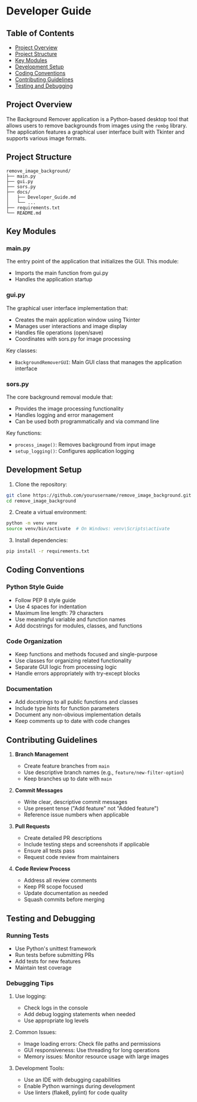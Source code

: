 # Developer Guide

## Table of Contents
- [Project Overview](#project-overview)
- [Project Structure](#project-structure)
- [Key Modules](#key-modules)
- [Development Setup](#development-setup)
- [Coding Conventions](#coding-conventions)
- [Contributing Guidelines](#contributing-guidelines)
- [Testing and Debugging](#testing-and-debugging)

## Project Overview

The Background Remover application is a Python-based desktop tool that allows users to remove backgrounds from images using the `rembg` library. The application features a graphical user interface built with Tkinter and supports various image formats.

## Project Structure

```
remove_image_background/
├── main.py
├── gui.py
├── sors.py
├── docs/
│   ├── Developer_Guide.md
│   └── ...
├── requirements.txt
└── README.md
```

## Key Modules

### main.py
The entry point of the application that initializes the GUI. This module:
- Imports the main function from gui.py
- Handles the application startup

### gui.py
The graphical user interface implementation that:
- Creates the main application window using Tkinter
- Manages user interactions and image display
- Handles file operations (open/save)
- Coordinates with sors.py for image processing

Key classes:
- `BackgroundRemoverGUI`: Main GUI class that manages the application interface

### sors.py
The core background removal module that:
- Provides the image processing functionality
- Handles logging and error management
- Can be used both programmatically and via command line

Key functions:
- `process_image()`: Removes background from input image
- `setup_logging()`: Configures application logging

## Development Setup

1. Clone the repository:
```bash
git clone https://github.com/yourusername/remove_image_background.git
cd remove_image_background
```

2. Create a virtual environment:
```bash
python -m venv venv
source venv/bin/activate  # On Windows: venv\Scripts\activate
```

3. Install dependencies:
```bash
pip install -r requirements.txt
```

## Coding Conventions

### Python Style Guide
- Follow PEP 8 style guide
- Use 4 spaces for indentation
- Maximum line length: 79 characters
- Use meaningful variable and function names
- Add docstrings for modules, classes, and functions

### Code Organization
- Keep functions and methods focused and single-purpose
- Use classes for organizing related functionality
- Separate GUI logic from processing logic
- Handle errors appropriately with try-except blocks

### Documentation
- Add docstrings to all public functions and classes
- Include type hints for function parameters
- Document any non-obvious implementation details
- Keep comments up to date with code changes

## Contributing Guidelines

1. **Branch Management**
   - Create feature branches from `main`
   - Use descriptive branch names (e.g., `feature/new-filter-option`)
   - Keep branches up to date with `main`

2. **Commit Messages**
   - Write clear, descriptive commit messages
   - Use present tense ("Add feature" not "Added feature")
   - Reference issue numbers when applicable

3. **Pull Requests**
   - Create detailed PR descriptions
   - Include testing steps and screenshots if applicable
   - Ensure all tests pass
   - Request code review from maintainers

4. **Code Review Process**
   - Address all review comments
   - Keep PR scope focused
   - Update documentation as needed
   - Squash commits before merging

## Testing and Debugging

### Running Tests
- Use Python's unittest framework
- Run tests before submitting PRs
- Add tests for new features
- Maintain test coverage

### Debugging Tips
1. Use logging:
   - Check logs in the console
   - Add debug logging statements when needed
   - Use appropriate log levels

2. Common Issues:
   - Image loading errors: Check file paths and permissions
   - GUI responsiveness: Use threading for long operations
   - Memory issues: Monitor resource usage with large images

3. Development Tools:
   - Use an IDE with debugging capabilities
   - Enable Python warnings during development
   - Use linters (flake8, pylint) for code quality